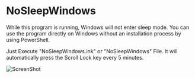 ﻿# NoSleepWindows

While this program is running, Windows will not enter sleep mode.
You can use the program directly on Windows without an installation process by using PowerShell. 

Just Execute "NoSleepWindows.ink" or "NoSleepWindows" File.
It will automatically press the Scroll Lock key every 5 minutes.

![ScreenShot](https://github.com/user-attachments/assets/aa5b0fba-6289-4d7e-a673-d95753bdf9c5)
